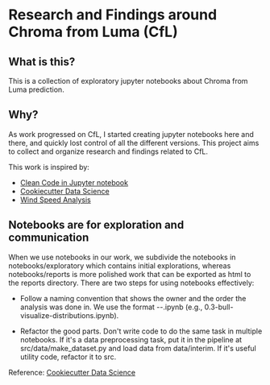 # Research and Findings around Chroma from Luma (CfL)

## What is this?
This is a collection of exploratory jupyter notebooks about Chroma from Luma
prediction.


## Why?
As work progressed on CfL, I started creating jupyter notebooks here and there,
and quickly lost control of all the different versions. This project aims to
collect and organize research and findings related to CfL.

This work is inspired by:

  * [Clean Code in Jupyter notebook](https://www.slideshare.net/vladimirkazantsev/clean-code-in-jupyter-notebook)
  * [Cookiecutter Data Science](https://drivendata.github.io/cookiecutter-data-science/)
  * [Wind Speed Analysis](https://github.com/cqcn1991/Wind-Speed-Analysis)

## Notebooks are for exploration and communication

  When we use notebooks in our work, we subdivide the notebooks in
  notebooks/exploratory which contains initial explorations, whereas
  notebooks/reports is more polished work that can be exported as html to the
  reports directory. There are two steps for using notebooks effectively:

  * Follow a naming convention that shows the owner and the order the analysis
  was done in. We use the format <step>-<ghuser>-<description>.ipynb
  (e.g., 0.3-bull-visualize-distributions.ipynb).

  * Refactor the good parts. Don't write code to do the same task in multiple
  notebooks. If it's a data preprocessing task, put it in the pipeline at
  src/data/make_dataset.py and load data from data/interim. If it's useful
  utility code, refactor it to src.

  Reference: [Cookiecutter Data Science](https://drivendata.github.io/cookiecutter-data-science/)
